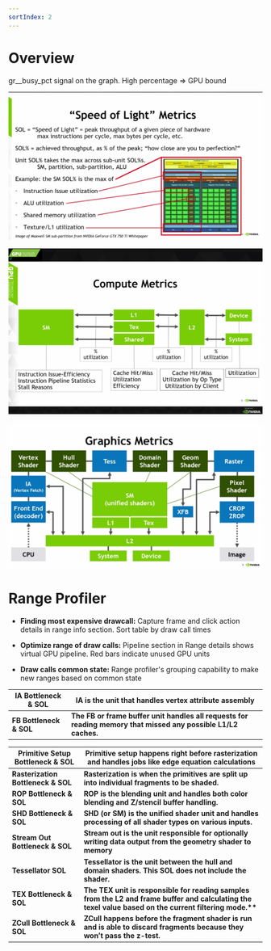 ```yaml
---
sortIndex: 2
---
```


# Overview

gr\_\_busy_pct signal on the graph. High percentage => GPU bound

![](../../assets/nvidia_breakdown_speedoflight.png)

![](../../assets/nvidia_breakdown_computemetrics.png)

![](../../assets/nvidia_breakdown_graphicsmetrics.png)

# Range Profiler

- **Finding most expensive drawcall:** Capture frame and click action details in range info section. Sort table by draw call times

- **Optimize range of draw calls:** Pipeline section in Range details shows virtual GPU pipeline. Red bars indicate unused GPU units

- **Draw calls common state:** Range profiler's grouping capability to make new ranges based on common state

| IA Bottleneck & SOL     | IA is the unit that handles vertex attribute assembly                                                          |
| ----------------------- | -------------------------------------------------------------------------------------------------------------- |
| **FB Bottleneck & SOL** | **The FB or frame buffer unit handles all requests for reading memory that missed any possible L1/L2 caches.** |

| Primitive Setup Bottleneck & SOL   | Primitive setup happens right before rasterization and handles jobs like edge equation calculations                                                       |
| ---------------------------------- | --------------------------------------------------------------------------------------------------------------------------------------------------------- |
| **Rasterization Bottleneck & SOL** | **Rasterization is when the primitives are split up into individual fragments to be shaded.**                                                             |
| **ROP Bottleneck & SOL**           | **ROP is the blending unit and handles both color blending and Z/stencil buffer handling.**                                                               |
| **SHD Bottleneck & SOL**           | **SHD (or SM) is the unified shader unit and handles processing of all shader types on various inputs.**                                                  |
| **Stream Out Bottleneck & SOL**    | **Stream out is the unit responsible for optionally writing data output from the geometry shader to memory**                                              |
| **Tessellator SOL**                | **Tessellator is the unit between the hull and domain shaders. This SOL does not include the shader.**                                                    |
| **TEX Bottleneck & SOL**           | **The TEX unit is responsible for reading samples from the L2 and frame buffer and calculating the texel value based on the current filtering mode.\*\*** |
| **ZCull Bottleneck & SOL**         | **ZCull happens before the fragment shader is run and is able to discard fragments because they won’t pass the z-test.**                                  |
